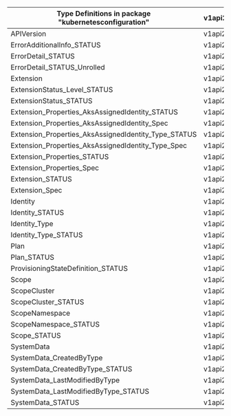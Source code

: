 | Type Definitions in package "kubernetesconfiguration" | v1api20230501 |
|-------------------------------------------------------|---------------|
| APIVersion                                            | v1api20230501 |
| ErrorAdditionalInfo_STATUS                            | v1api20230501 |
| ErrorDetail_STATUS                                    | v1api20230501 |
| ErrorDetail_STATUS_Unrolled                           | v1api20230501 |
| Extension                                             | v1api20230501 |
| ExtensionStatus_Level_STATUS                          | v1api20230501 |
| ExtensionStatus_STATUS                                | v1api20230501 |
| Extension_Properties_AksAssignedIdentity_STATUS       | v1api20230501 |
| Extension_Properties_AksAssignedIdentity_Spec         | v1api20230501 |
| Extension_Properties_AksAssignedIdentity_Type_STATUS  | v1api20230501 |
| Extension_Properties_AksAssignedIdentity_Type_Spec    | v1api20230501 |
| Extension_Properties_STATUS                           | v1api20230501 |
| Extension_Properties_Spec                             | v1api20230501 |
| Extension_STATUS                                      | v1api20230501 |
| Extension_Spec                                        | v1api20230501 |
| Identity                                              | v1api20230501 |
| Identity_STATUS                                       | v1api20230501 |
| Identity_Type                                         | v1api20230501 |
| Identity_Type_STATUS                                  | v1api20230501 |
| Plan                                                  | v1api20230501 |
| Plan_STATUS                                           | v1api20230501 |
| ProvisioningStateDefinition_STATUS                    | v1api20230501 |
| Scope                                                 | v1api20230501 |
| ScopeCluster                                          | v1api20230501 |
| ScopeCluster_STATUS                                   | v1api20230501 |
| ScopeNamespace                                        | v1api20230501 |
| ScopeNamespace_STATUS                                 | v1api20230501 |
| Scope_STATUS                                          | v1api20230501 |
| SystemData                                            | v1api20230501 |
| SystemData_CreatedByType                              | v1api20230501 |
| SystemData_CreatedByType_STATUS                       | v1api20230501 |
| SystemData_LastModifiedByType                         | v1api20230501 |
| SystemData_LastModifiedByType_STATUS                  | v1api20230501 |
| SystemData_STATUS                                     | v1api20230501 |
